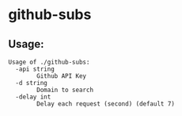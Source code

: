 # github-subs

## Usage:
```
Usage of ./github-subs:
  -api string
        Github API Key
  -d string
        Domain to search
  -delay int
        Delay each request (second) (default 7)
```